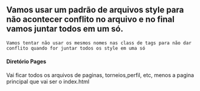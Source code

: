 ## Vamos usar um padrão de arquivos style para não acontecer conflito no arquivo e no final vamos juntar todos em um só.


    Vamos tentar não usar os mesmos nomes nas class de tags para não dar conflito quando for juntar todos os style em uma só


#### Diretório Pages
   Vai ficar todos os arquivos de paginas, torneios,perfil, etc, menos a pagina principal que vai ser o index.html
  
